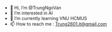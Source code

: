 - 👋 Hi, I’m @TrungNgoVan
- 👀 I’m interested in AI
- 🌱 I’m currently learning VNU HCMUS
- 📫 How to reach me : Trung2601.it@gmail.com

<!---
TrungNgoVan/TrungNgoVan is a ✨ special ✨ repository because its `README.md` (this file) appears on your GitHub profile.
You can click the Preview link to take a look at your changes.
--->
